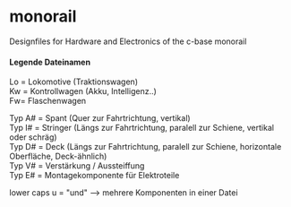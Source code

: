 monorail
========

Designfiles for Hardware and Electronics of the c-base monorail

#### Legende Dateinamen

Lo = Lokomotive (Traktionswagen)  
Kw = Kontrollwagen (Akku, Intelligenz..)  
Fw= Flaschenwagen  

Typ A# = Spant (Quer zur Fahrtrichtung, vertikal)  
Typ I# = Stringer (Längs zur Fahrtrichtung, paralell zur Schiene, vertikal oder schräg)  
Typ D# = Deck (Längs zur Fahrtrichtung, paralell zur Schiene, horizontale Oberfläche, Deck-ähnlich)  
Typ V# = Verstärkung / Aussteiffung  
Typ E# = Montagekomponente für Elektroteile  

lower caps u = "und" --> mehrere Komponenten in einer Datei
